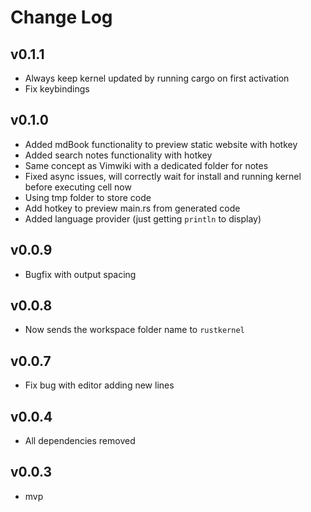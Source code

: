 # Change Log

## v0.1.1
- Always keep kernel updated by running cargo on first activation
- Fix keybindings

## v0.1.0
- Added mdBook functionality to preview static website with hotkey
- Added search notes functionality with hotkey
- Same concept as Vimwiki with a dedicated folder for notes
- Fixed async issues, will correctly wait for install and running kernel before executing cell now
- Using tmp folder to store code
- Add hotkey to preview main.rs from generated code
- Added language provider (just getting `println` to display)

## v0.0.9
- Bugfix with output spacing

## v0.0.8
- Now sends the workspace folder name to `rustkernel`

## v0.0.7
- Fix bug with editor adding new lines

## v0.0.4 
- All dependencies removed

## v0.0.3 
- mvp